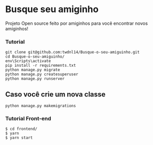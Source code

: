 # Busque seu amiginho

Projeto Open source feito por amiginhos para
você encontrar novos amiginhos!

### Tutorial
```
git clone git@github.com:twdnl14/Busque-o-seu-amiguinho.git
cd Busque-o-seu-amiguinho/
env\Scripts\activate
pip install -r requirements.txt
python manage.py migrate
python manage.py createsuperuser
python manage.py runserver
```

## Caso você crie um nova classe
```
python manage.py makemigrations
```

### Tutorial Front-end

```
$ cd frontend/
$ yarn
$ yarn start

```
